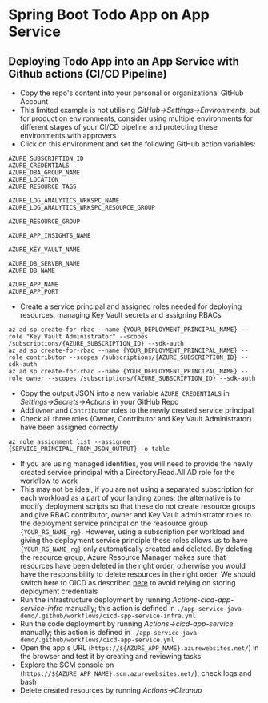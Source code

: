 # Spring Boot Todo App on App Service

## Deploying Todo App into an App Service with Github actions (CI/CD Pipeline)
* Copy the repo's content into your personal or organizational GitHub Account
* This limited example is not utilising *GitHub->Settings->Environments*, but for production environments, consider using multiple environments for different stages of your CI/CD pipeline and protecting these environments with approvers
* Click on this environment and set the following GitHub action variables:
```
AZURE_SUBSCRIPTION_ID
AZURE_CREDENTIALS
AZURE_DBA_GROUP_NAME
AZURE_LOCATION
AZURE_RESOURCE_TAGS

AZURE_LOG_ANALYTICS_WRKSPC_NAME
AZURE_LOG_ANALYTICS_WRKSPC_RESOURCE_GROUP

AZURE_RESOURCE_GROUP

AZURE_APP_INSIGHTS_NAME

AZURE_KEY_VAULT_NAME

AZURE_DB_SERVER_NAME
AZURE_DB_NAME

AZURE_APP_NAME
AZURE_APP_PORT

```
* Create a service principal and assigned roles needed for deploying resources, managing Key Vault secrets and assigning RBACs 
```
az ad sp create-for-rbac --name {YOUR_DEPLOYMENT_PRINCIPAL_NAME} --role "Key Vault Administrator" --scopes /subscriptions/{AZURE_SUBSCRIPTION_ID} --sdk-auth
az ad sp create-for-rbac --name {YOUR_DEPLOYMENT_PRINCIPAL_NAME} --role contributor --scopes /subscriptions/{AZURE_SUBSCRIPTION_ID} --sdk-auth
az ad sp create-for-rbac --name {YOUR_DEPLOYMENT_PRINCIPAL_NAME} --role owner --scopes /subscriptions/{AZURE_SUBSCRIPTION_ID} --sdk-auth
```
* Copy the output JSON into a new variable ```AZURE_CREDENTIALS``` in *Settings->Secrets->Actions* in your GitHub Repo
* Add ```Owner``` and ```Contributor``` roles to the newly created service principal
* Check all three roles (Owner, Contributor and Key Vault Administrator) have been assigned correctly
```
az role assignment list --assignee {SERVICE_PRINCIPAL_FROM_JSON_OUTPUT} -o table
```
* If you are using managed identities, you will need to provide the newly created service principal with a Directory.Read.All AD role for the workflow to work
* This may not be ideal, if you are not using a separated subscription for each workload as a part of your landing zones; the alternative is to modify deployment scripts so that these do not create resource groups and give RBAC contributor, owner and Key Vault administrator roles to the deployment service principal on the reasource group ```{YOUR_RG_NAME_rg}```. However, using a subscription per workload and giving the deployment service principle these roles allows us to have ```{YOUR_RG_NAME_rg}``` only automatically created and deleted. By deleting the resource group, Azure Resource Manager makes sure that resources have been deleted in the right order, otherwise you would have the responsibility  to delete resources in the right order. We should switch here to OICD as described [here](https://docs.microsoft.com/en-us/azure/developer/github/connect-from-azure#use-the-azure-login-action-with-openid-connect) to avoid relying on storing deployment credentials
* Run the infrastructure deployment by running *Actions-cicd-app-service-infra* manually; this action is defined in ```./app-service-java-demo/.github/workflows/cicd-spp-service-infra.yml```
* Run the code deployment by running *Actions->cicd-app-service* manually; this action is defined in ```./app-service-java-demo/.github/workflows/cicd-app-service.yml```
* Open the app's URL (```https://${AZURE_APP_NAME}.azurewebsites.net/```) in the browser and test it by creating and reviewing tasks
* Explore the SCM console on (```https://${AZURE_APP_NAME}.scm.azurewebsites.net/```); check logs and bash
* Delete created resources by running *Actions->Cleanup*
